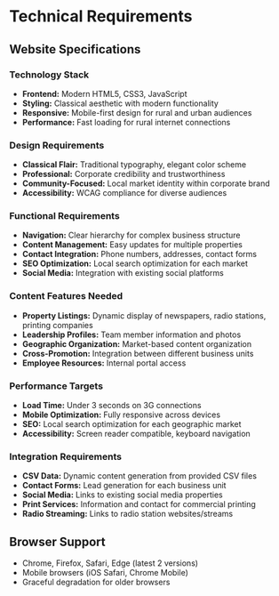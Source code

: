 # Technical Requirements

## Website Specifications

### Technology Stack
- **Frontend:** Modern HTML5, CSS3, JavaScript
- **Styling:** Classical aesthetic with modern functionality
- **Responsive:** Mobile-first design for rural and urban audiences
- **Performance:** Fast loading for rural internet connections

### Design Requirements
- **Classical Flair:** Traditional typography, elegant color scheme
- **Professional:** Corporate credibility and trustworthiness
- **Community-Focused:** Local market identity within corporate brand
- **Accessibility:** WCAG compliance for diverse audiences

### Functional Requirements
- **Navigation:** Clear hierarchy for complex business structure
- **Content Management:** Easy updates for multiple properties
- **Contact Integration:** Phone numbers, addresses, contact forms
- **SEO Optimization:** Local search optimization for each market
- **Social Media:** Integration with existing social platforms

### Content Features Needed
- **Property Listings:** Dynamic display of newspapers, radio stations, printing companies
- **Leadership Profiles:** Team member information and photos
- **Geographic Organization:** Market-based content organization
- **Cross-Promotion:** Integration between different business units
- **Employee Resources:** Internal portal access

### Performance Targets
- **Load Time:** Under 3 seconds on 3G connections
- **Mobile Optimization:** Fully responsive across devices
- **SEO:** Local search optimization for each geographic market
- **Accessibility:** Screen reader compatible, keyboard navigation

### Integration Requirements
- **CSV Data:** Dynamic content generation from provided CSV files
- **Contact Forms:** Lead generation for each business unit
- **Social Media:** Links to existing social media properties
- **Print Services:** Information and contact for commercial printing
- **Radio Streaming:** Links to radio station websites/streams

## Browser Support
- Chrome, Firefox, Safari, Edge (latest 2 versions)
- Mobile browsers (iOS Safari, Chrome Mobile)
- Graceful degradation for older browsers